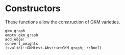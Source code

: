 # Constructors

These functions allow the construction of GKM varieties.

```@docs
gkm_graph
empty_gkm_graph
add_edge!
convert_weights
isvalid(::GKMtest.AbstractGKM_graph; ::Bool)
```